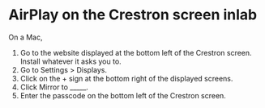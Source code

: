 # AirPlay on the Crestron screen inlab

On a Mac,

1. Go to the website displayed at the bottom left of the Crestron screen. Install whatever it asks you to.
2. Go to Settings > Displays.
3. Click on the + sign at the bottom right of the displayed screens.
4. Click Mirror to _____.
5. Enter the passcode on the bottom left of the Crestron screen.
